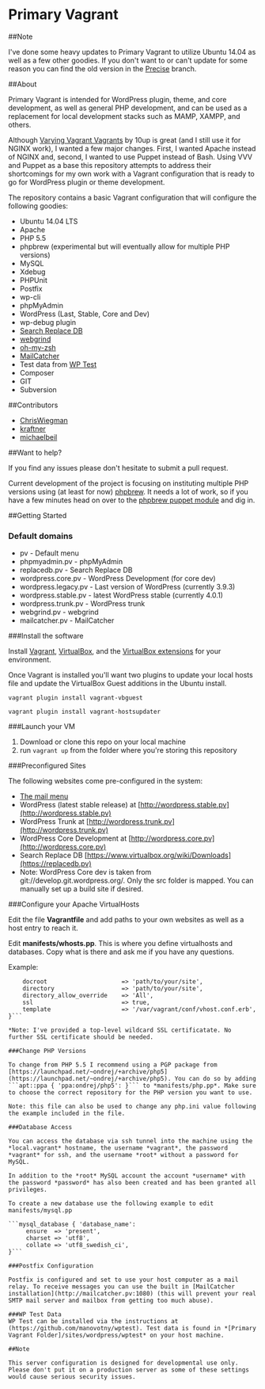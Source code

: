 Primary Vagrant
=============

##Note

I've done some heavy updates to Primary Vagrant to utilize Ubuntu 14.04 as well as a few other goodies. If you don't want to or can't update for some reason you can find the old version in the [Precise](https://github.com/ChrisWiegman/Primary-Vagrant/tree/Precise) branch.

##About

Primary Vagrant is intended for WordPress plugin, theme, and core development, as well as general PHP development, and can be used as a replacement for local development stacks such as MAMP, XAMPP, and others.

Although [Varying Vagrant Vagrants](https://github.com/Varying-Vagrant-Vagrants/VVV) by 10up is great (and I still use it for NGINX work), I wanted a few major changes. First, I wanted Apache instead of NGINX and, second, I wanted to use Puppet instead of Bash. Using VVV and Puppet as a base this repository attempts to address their shortcomings for my own work with a Vagrant configuration that is ready to go for WordPress plugin or theme development.

The repository contains a basic Vagrant configuration that will configure the following goodies:

* Ubuntu 14.04 LTS
* Apache
* PHP 5.5
* phpbrew (experimental but will eventually allow for multiple PHP versions)
* MySQL
* Xdebug
* PHPUnit
* Postfix
* wp-cli
* phpMyAdmin
* WordPress (Last, Stable, Core and Dev)
* wp-debug plugin
* [Search Replace DB](http://interconnectit.com/products/search-and-replace-for-wordpress-databases/)
* [webgrind](https://github.com/jokkedk/webgrind/)
* [oh-my-zsh](http://ohmyz.sh)
* [MailCatcher](http://mailcatcher.me)
* Test data from [WP Test](http://wptest.io)
* Composer
* GIT
* Subversion

##Contributors

* [ChrisWiegman](https://github.com/ChrisWiegman)
* [kraftner](https://github.com/kraftner)
* [michaelbeil](https://github.com/michaelbeil)

##Want to help?

If you find any issues please don't hesitate to submit a pull request.

Current development of the project is focusing on instituting multiple PHP versions using (at least for now) [phpbrew](https://github.com/phpbrew/phpbrew). It needs a lot of work, so if you have a few minutes head on over to the [phpbrew puppet module](https://github.com/ChrisWiegman/puppet-phpbrew) and dig in.

##Getting Started

### Default domains

* pv - Default menu
* phpmyadmin.pv - phpMyAdmin
* replacedb.pv - Search Replace DB
* wordpress.core.pv - WordPress Development (for core dev)
* wordpress.legacy.pv - Last version of WordPress (currently 3.9.3)
* wordpress.stable.pv - latest WordPress stable (currently 4.0.1)
* wordpress.trunk.pv - WordPress trunk
* webgrind.pv - webgrind
* mailcatcher.pv - MailCatcher

###Install the software

Install [Vagrant](http://vagrantup.com), [VirtualBox](http://virtualbox.org), and the [VirtualBox extensions](https://www.virtualbox.org/wiki/Downloads) for your environment.

Once Vagrant is installed you'll want two plugins to update your local hosts file and update the VirtualBox Guest additions in the Ubuntu install.

```vagrant plugin install vagrant-vbguest```

```vagrant plugin install vagrant-hostsupdater```

###Launch your VM

1. Download or clone this repo on your local machine
2. run ```vagrant up``` from the folder where you're storing this repository

###Preconfigured Sites

The following websites come pre-configured in the system:

* [The mail menu](http://pv)
* WordPress (latest stable release) at [http://wordpress.stable.pv](http://wordpress.stable.pv)
* WordPress Trunk at [http://wordpress.trunk.pv](http://wordpress.trunk.pv)
* WordPress Core Development at [http://wordpress.core.pv](http://wordpress.core.pv)
* Search Replace DB [https://www.virtualbox.org/wiki/Downloads](https://replacedb.pv)
* Note: WordPress Core dev is taken from git://develop.git.wordpress.org/. Only the src folder is mapped. You can manually set up a build site if desired.

###Configure your Apache VirtualHosts

Edit the file **Vagrantfile** and add paths to your own websites as well as a host entry to reach it.

Edit **manifests/whosts.pp**. This is where you define virtualhosts and databases. Copy what is there and ask me if you have any questions.

Example:

```apache::vhost { 'mysite.pv':
	docroot       				=> 'path/to/your/site',
	directory					=> 'path/to/your/site',
	directory_allow_override	=> 'All',
	ssl							=> true,
	template                    => '/var/vagrant/conf/vhost.conf.erb',
}```

*Note: I've provided a top-level wildcard SSL certificatate. No further SSL certificate should be needed.

###Change PHP Versions

To change from PHP 5.5 I recommend using a PGP package from [https://launchpad.net/~ondrej/+archive/php5](https://launchpad.net/~ondrej/+archive/php5). You can do so by adding ```apt::ppa { 'ppa:ondrej/php5': }``` to *manifests/php.pp*. Make sure to choose the correct repository for the PHP version you want to use.

Note: this file can also be used to change any php.ini value following the example included in the file.

###Database Access

You can access the database via ssh tunnel into the machine using the *local.vagrant* hostname, the username *vagrant*, the password *vagrant* for ssh, and the username *root* without a password for MySQL.

In addition to the *root* MySQL account the account *username* with the password *password* has also been created and has been granted all privileges.

To create a new database use the following example to edit manifests/mysql.pp

```mysql_database { 'database_name':
     ensure  => 'present',
     charset => 'utf8',
     collate => 'utf8_swedish_ci',
}```

###Postfix Configuration

Postfix is configured and set to use your host computer as a mail relay. To receive messages you can use the built in [MailCatcher installation](http://mailcatcher.pv:1080) (this will prevent your real SMTP mail server and mailbox from getting too much abuse).

###WP Test Data
WP Test can be installed via the instructions at (https://github.com/manovotny/wptest). Test data is found in *[Primary Vagrant Folder]/sites/wordpress/wptest* on your host machine.

##Note

This server configuration is designed for developmental use only. Please don't put it on a production server as some of these settings would cause serious security issues.
